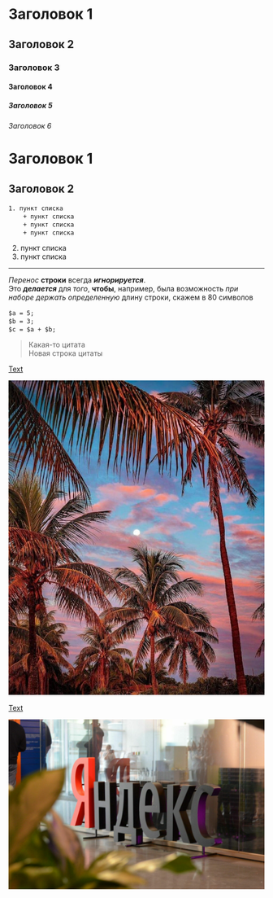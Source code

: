 # Заголовок 1

## Заголовок 2

### Заголовок 3

#### Заголовок 4

##### Заголовок 5

###### Заголовок 6

# Заголовок 1

## Заголовок 2

    1. пункт списка
    	+ пункт списка
    	+ пункт списка
    	+ пункт списка

2. пункт списка
3. пункт списка

---

_Перенос_ **строки** всегда **_игнорируется_**.  
Это **_делается_** для _того_, **чтобы**, например, была
возможность _при наборе держать определенную_ длину
строки, скажем в 80 символов

```
$a = 5;
$b = 3;
$c = $a + $b;
```

> Какая-то цитата  
> Новая строка цитаты

[Text](http://yandex.ru)

![](img/15163.jpg)

[Text]()

[![Яндекс Топ](img/yandextop.jpg)](http://yandex.ru)

